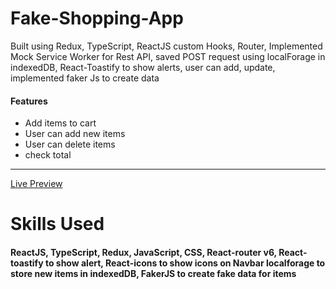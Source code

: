 # Fake-Shopping-App
Built using Redux, TypeScript, ReactJS custom  Hooks, Router, Implemented Mock Service Worker for Rest API, saved POST request using localForage in indexedDB, React-Toastify to show alerts, user can add, update,  implemented faker Js to create data
<h4> Features </h4>
<ul>
  <li>Add items to cart</li>
    <li>User can add new items</li>
    <li>User can delete items</li>
    <li>check total </li>
 </ul>
<hr>
<a href ="https://reshop-app.netlify.app/">Live Preview </a>

# Skills Used
<h4>ReactJS, TypeScript, Redux, JavaScript, CSS, React-router v6, React-toastify to show alert, React-icons to show icons on Navbar localforage to store new items in indexedDB, FakerJS to create fake data for items</h4>
